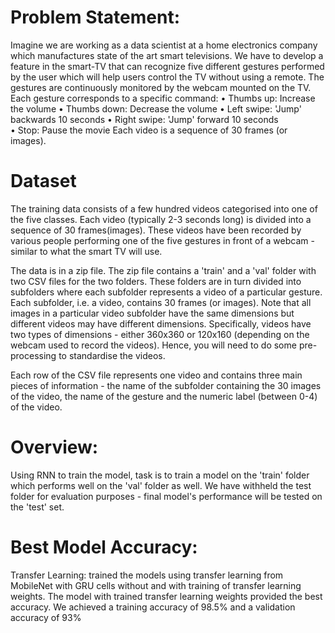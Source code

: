 # Problem Statement:
Imagine we are working as a data scientist at a home electronics company which manufactures state of the art smart televisions. We have to develop a feature in the smart-TV that can recognize five different gestures performed by the user which will help users control the TV without using a remote.
The gestures are continuously monitored by the webcam mounted on the TV. Each gesture corresponds to a specific command:
•	Thumbs up:  Increase the volume
•	Thumbs down: Decrease the volume
•	Left swipe: 'Jump' backwards 10 seconds
•	Right swipe: 'Jump' forward 10 seconds  
•	Stop: Pause the movie
Each video is a sequence of 30 frames (or images).

# Dataset
The training data consists of a few hundred videos categorised into one of the five classes. Each video (typically 2-3 seconds long) is divided into a sequence of 30 frames(images). These videos have been recorded by various people performing one of the five gestures in front of a webcam - similar to what the smart TV will use. 

The data is in a zip file. The zip file contains a 'train' and a 'val' folder with two CSV files for the two folders. These folders are in turn divided into subfolders where each subfolder represents a video of a particular gesture. Each subfolder, i.e. a video, contains 30 frames (or images). Note that all images in a particular video subfolder have the same dimensions but different videos may have different dimensions. Specifically, videos have two types of dimensions - either 360x360 or 120x160 (depending on the webcam used to record the videos). Hence, you will need to do some pre-processing to standardise the videos. 

Each row of the CSV file represents one video and contains three main pieces of information - the name of the subfolder containing the 30 images of the video, the name of the gesture and the numeric label (between 0-4) of the video.

# Overview:
Using RNN to train the model, task is to train a model on the 'train' folder which performs well on the 'val' folder as well. We have withheld the test folder for evaluation purposes - final model's performance will be tested on the 'test' set.

# Best Model Accuracy:
 Transfer Learning: trained the models using transfer learning from MobileNet with GRU cells without and with training of transfer learning weights. The model with trained transfer learning weights provided the best accuracy. We achieved a training accuracy of 98.5% and a validation accuracy of 93%